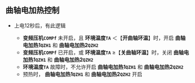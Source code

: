 <!-- 注意事项 -->
<!-- 起始分级标题：##（二级标题） -->

## 曲轴电加热控制

- 上电12秒后，有此逻辑

  - **变频压机`COMPf`** 未开启，且 **环境温度`TA`** ＜【**开曲轴环温**】时，开启 **曲轴电加热1`QZH1`** 和 **曲轴电加热2`QZH2`**
  - **变频压机`COMPf`** 已开启，或 **环境温度`TA`** ≥【**关曲轴环温**】时，关闭 **曲轴电加热1`QZH1`** 和 **曲轴电加热2`QZH2`**
  - **环境温度`TA`** 故障时，不允许开启 **曲轴电加热1`QZH1`** 和 **曲轴电加热2`QZH2`**
  - 预热时， **曲轴电加热1`QZH1`** 和 **曲轴电加热2`QZH2`** 开启
